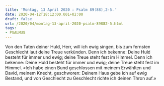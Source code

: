 ```yaml
---
title: 'Montag, 13 April 2020 : Psalm 89(88),2-5.'
date: 2020-04-12T18:12:00.001+02:00
draft: false
url: /2020/04/montag-13-april-2020-psalm-89882-5.html
tags: 
- PSALMUS
---
```


Von den Taten deiner Huld, Herr, will ich ewig singen, bis zum fernsten Geschlecht laut deine Treue verkünden. Denn ich bekenne: Deine Huld besteht für immer und ewig; deine Treue steht fest im Himmel. Denn ich bekenne: Deine Huld besteht für immer und ewig; deine Treue steht fest im Himmel. «Ich habe einen Bund geschlossen mit meinem Erwählten und David, meinem Knecht, geschworen: Deinem Haus gebe ich auf ewig Bestand, und von Geschlecht zu Geschlecht richte ich deinen Thron auf.»
